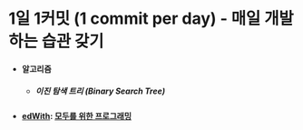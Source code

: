 # 1일 1커밋 (1 commit per day) - 매일 개발하는 습관 갖기
<ul>
  <li>
    <h4>
    알고리즘
    </h4>  
    <ul>
      <li>
        <h5>
        이진 탐색 트리 (Binary Search Tree)
        </h5>
      </li>
    </ul>
  </li>
    <li>
    <h4>
      <a href ="https://www.edwith.org/pythonforeverybody/joinLectures/12597">edWith</a>: <a href ="https://github.com/jysaa5/VioletCheese_Study_Python/tree/master/Basic">모두를 위한 프로그래밍</a>
    </h4>  
  </li>
</ul>
